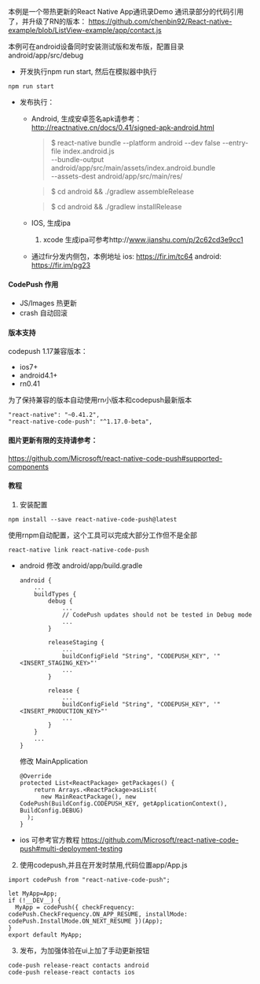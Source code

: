 本例是一个带热更新的React Native App通讯录Demo
通讯录部分的代码引用了，并升级了RN的版本：
https://github.com/chenbin92/React-native-example/blob/ListView-example/app/contact.js

本例可在android设备同时安装测试版和发布版，配置目录android/app/src/debug

* 开发执行npm run start, 然后在模拟器中执行
```
npm run start
```

* 发布执行：
  * Android, 生成安卓签名apk请参考：
    http://reactnative.cn/docs/0.41/signed-apk-android.html

    >$ react-native bundle --platform android --dev false --entry-file index.android.js \
      --bundle-output android/app/src/main/assets/index.android.bundle \
      --assets-dest android/app/src/main/res/

    >$ cd android && ./gradlew assembleRelease

    >$ cd android && ./gradlew installRelease


  * IOS, 生成ipa
    1. xcode 生成ipa可参考http://www.jianshu.com/p/2c62cd3e9cc1

  * 通过fir分发内侧包，本例地址
        ios: https://fir.im/tc64
        android: https://fir.im/pg23

#### CodePush 作用
* JS/Images 热更新
* crash 自动回滚

#### 版本支持
codepush 1.17兼容版本：

* ios7+
* android4.1+
* rn0.41

为了保持兼容的版本自动使用rn小版本和codepush最新版本
```
"react-native": "~0.41.2",
"react-native-code-push": "^1.17.0-beta",
```

#### 图片更新有限的支持请参考：
https://github.com/Microsoft/react-native-code-push#supported-components

#### 教程

1. 安装配置
  ```
  npm install --save react-native-code-push@latest
  ```
  使用rnpm自动配置，这个工具可以完成大部分工作但不是全部

  ```
  react-native link react-native-code-push
  ```
  * android
    修改 android/app/build.gradle
    ```
    android {
        ...
        buildTypes {
            debug {
                ...
                // CodePush updates should not be tested in Debug mode
                ...
            }

            releaseStaging {
                ...
                buildConfigField "String", "CODEPUSH_KEY", '"<INSERT_STAGING_KEY>"'
                ...
            }

            release {
                ...
                buildConfigField "String", "CODEPUSH_KEY", '"<INSERT_PRODUCTION_KEY>"'
                ...
            }
        }
        ...
    }
    ```
    修改 MainApplication
    ```
    @Override
    protected List<ReactPackage> getPackages() {
        return Arrays.<ReactPackage>asList(
          new MainReactPackage(), new CodePush(BuildConfig.CODEPUSH_KEY, getApplicationContext(), BuildConfig.DEBUG)
      );
    }
    ```
  * ios 可参考官方教程
    https://github.com/Microsoft/react-native-code-push#multi-deployment-testing

2. 使用codepush,并且在开发时禁用,代码位置app/App.js

  ```
  import codePush from "react-native-code-push";

  let MyApp=App;
  if (!__DEV__) {
    MyApp = codePush({ checkFrequency: codePush.CheckFrequency.ON_APP_RESUME, installMode: codePush.InstallMode.ON_NEXT_RESUME })(App);
  }
  export default MyApp;

  ```

3. 发布，为加强体验在ui上加了手动更新按钮

```
code-push release-react contacts android
code-push release-react contacts ios
```
